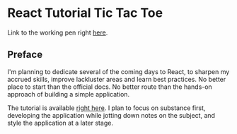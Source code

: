 # React Tutorial Tic Tac Toe

Link to the working pen right [here](https://codepen.io/borntofrappe/full/rQGyxm/).

## Preface

I'm planning to dedicate several of the coming days to React, to sharpen my accrued skills, improve lackluster areas and learn best practices. No better place to start than the official docs. No better route than the hands-on approach of building a simple application.

The tutorial is available [right here](https://reactjs.org/tutorial/tutorial.html). I plan to focus on substance first, developing the application while jotting down notes on the subject, and style the application at a later stage.
